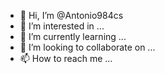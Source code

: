 - 👋 Hi, I’m @Antonio984cs
- 👀 I’m interested in ...
- 🌱 I’m currently learning ...
- 💞️ I’m looking to collaborate on ...
- 📫 How to reach me ...

<!---
Antonio984cs/Antonio984cs is a ✨ special ✨ repository because its `README.md` (this file) appears on your GitHub profile.
You can click the Preview link to take a look at your changes.
--->

